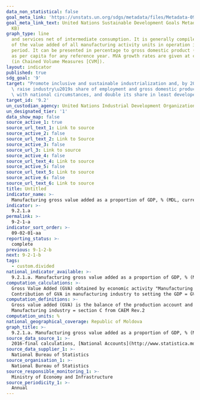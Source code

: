 ```yaml
---
data_non_statistical: false
goal_meta_link: 'https://unstats.un.org/sdgs/metadata/files/Metadata-09-02-01.pdf '
goal_meta_link_text: United Nations Sustainable Development Goals Metadata (PDF 217
  KB)
graph_type: line
  and services net of intermediate consumption. It is generally compiled as the sum
  of the value added of all manufacturing activity units in operation in the reference
  period. It can be presented in percentage to gross domestic product (GDP) as well
  as per capita for any reference year. MVA growth rates are given at constant prices
  (in Chained Volume Measures [CVM]).
layout: indicator
published: true
sdg_goal: '9'
target: "Promote inclusive and sustainable industrialization and, by 2030, significantly\
  \ raise industry\u2019s share of employment and gross domestic product, in line\
  \ with national circumstances, and double its share in least developed countries"
target_id: '9.2'
un_custodian_agency: United Nations Industrial Development Organization (UNIDO)
un_designated_tier: '1'
data_show_map: false
source_active_1: true
source_url_text_1: Link to source
source_active_2: false
source_url_text_2: Link to Source
source_active_3: false
source_url_3: Link to source
source_active_4: false
source_url_text_4: Link to source
source_active_5: false
source_url_text_5: Link to source
source_active_6: false
source_url_text_6: Link to source
title: Untitled
indicator_name: >-
  Manufacturing gross value added as a proportion of GDP, % (MDL, current prices)
indicator: >-
  9.2.1.a
permalink: >-
  9-2-1-a
indicator_sort_order: >-
  09-02-01-aa
reporting_status: >-
  complete
previous: 9-1-2-b
next: 9-2-1-b
tags:
  - custom.divided
national_indicator_available: >-
  9.2.1.a. Manufacturing gross value added as a proportion of GDP, % (MDL, current prices)
computation_calculations: >-
  Gross Value Added (GVA) obtained by economic activity "Manufacturing industry" as a proportion of the Gross Domestic Product (GDP); current prices.<br> 
  Contribution of GVA in manufacturing industry to setting the GDP = GVA manufacturing industry / GDP *100.
computation_definitions: >-
  Gross value added (GVA) is the balance of the production account and is measured as the difference between the value of manufactured goods and services (assessed at the basic prices) and the intermediary consumption (assessed at the buyer's prices), hence representing the newly created value in the production process. GVA is distributed by economic activities according to  NACE rev.2.<br> 
  Manufacturing industry = section C from CAEM Rev.2
computation_units: %
national_geographical_coverage: Republic of Moldova
graph_title: >-
  9.2.1.a. Manufacturing gross value added as a proportion of GDP, % (MDL, current prices)
source_data_source_1: >-
  2016-final calculations, [National Accounts](http://www.statistica.md/public/files/Metadate/en/Conturi_nationale_en.pdf)
source_data_supplier_1: >-
  National Bureau of Statistics
source_organisation_1: >-
  National Bureau of Statistics
source_responsible_monitoring_1: >-
  Ministry of Economy and Infrastructure
source_periodicity_1: >-
  Annual
---
```

